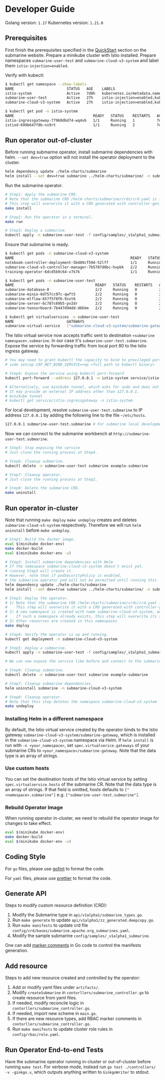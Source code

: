 <!--
  Licensed to the Apache Software Foundation (ASF) under one or more
  contributor license agreements.  See the NOTICE file distributed with
  this work for additional information regarding copyright ownership.
  The ASF licenses this file to You under the Apache License, Version 2.0
  (the "License"); you may not use this file except in compliance with
  the License.  You may obtain a copy of the License at

     http://www.apache.org/licenses/LICENSE-2.0

  Unless required by applicable law or agreed to in writing, software
  distributed under the License is distributed on an "AS IS" BASIS,
  WITHOUT WARRANTIES OR CONDITIONS OF ANY KIND, either express or implied.
  See the License for the specific language governing permissions and
  limitations under the License.
-->

# Developer Guide

Golang version: `1.17`
Kubernetes version: `1.21.0`

## Prerequisites

First finish the prerequisites specified in the [QuickStart](https://submarine.apache.org/docs/next/gettingStarted/quickstart) section on the submarine website. Prepare a minikube cluster with Istio installed. Prepare namespaces `submarine-user-test` and `submarine-cloud-v3-system` and label them `istio-injection=enabled`.

Verify with kubectl:

```bash
$ kubectl get namespace --show-labels
NAME                        STATUS   AGE    LABELS
istio-system                Active   7d8h   kubernetes.io/metadata.name=istio-system
submarine-user-test         Active   27h    istio-injection=enabled,kubernetes.io/metadata.name=submarine-user-test
submarine-cloud-v3-system   Active   27h    istio-injection=enabled,kubernetes.io/metadata.name=submarine-submarine-cloud-v3-system

$ kubectl get pod -n istio-system
NAME                                    READY   STATUS    RESTARTS   AGE
istio-ingressgateway-77968dbd74-wq4vb   1/1     Running   1          7d4h
istiod-699b647f8b-nx9rt                 1/1     Running   2          7d4h
```

## Run operator out-of-cluster

Before running submarine operator, install submarine dependencies with helm. `--set dev=true` option will not install the operator deployment to the cluster.

```bash
helm dependency update ./helm-charts/submarine
helm install --set dev=true submarine ../helm-charts/submarine/ -n submarine-cloud-v3-system
```

Run the submarine operator.

```bash
# Step1: Apply the submarine CRD.
# Note that the submarine CRD /helm-charts/submarine/crds/crd.yaml is for submarine-cloud-v2.
# This step will overwrite it with a CRD generated with controller-gen.
make install

# Step2: Run the operator in a terminal.
make run

# Step3: Deploy a submarine.
kubectl apply -n submarine-user-test -f config/samples/_v1alpha1_submarine.yaml
```

Ensure that submarine is ready.

```bash
$ kubectl get pods -n submarine-cloud-v3-system
NAME                                                     READY   STATUS    RESTARTS   AGE
notebook-controller-deployment-5b489cf59d-52lff          1/1     Running   2          22h
submarine-cloud-v3-controller-manager-7b5787d8bc-hvpbk   2/2     Running   5          22h
training-operator-6dcd5b9c64-v7k7k                       1/1     Running   1          22h

$ kubectl get pods -n submarine-user-test
NAME                                     READY   STATUS    RESTARTS   AGE
submarine-database-0                     2/2     Running   0          24m
submarine-minio-6d757cc97c-qwft5         2/2     Running   0          24m
submarine-mlflow-657f5f8f6-9zxt6         2/2     Running   0          24m
submarine-server-6c787c69b5-pv2dr        2/2     Running   0          24m
submarine-tensorboard-7b447d94dd-d6kkm   2/2     Running   0          24m

$ kubectl get virtualservices -n submarine-user-test
NAME                        GATEWAYS                                          HOSTS                               AGE
submarine-virtual-service   ["submarine-cloud-v3-system/submarine-gateway"]   ["submarine-user-test.submarine"]   24m
```

The Istio virtual service now accepts traffic sent to destination `<submarine namespace>.submarine`. In our case it's `submarine-user-test.submarine`. Expose the service by forwarding traffic from local port 80 to the Istio ingress gateway.

```bash
# You may need to grant kubectl the capacity to bind to previleged ports without root.
# sudo setcap CAP_NET_BIND_SERVICE=+ep <full path to kubectl binary>

# Step4: Expose the service using kubectl port-forward
kubectl port-forward --address 127.0.0.1 -n istio-system service/istio-ingressgateway 80:80

# Alternatively, use minikube tunnel, which asks for sudo and does not require setcap.
# It may provide an external IP address other than 127.0.0.1.
# minikube tunnel
# kubectl get service/istio-ingressgateway -n istio-system
```

For local development, resolve `submarine-user-test.submarine` to IP address `127.0.0.1` by adding the following line to the file `~/etc/hosts`.

```bash
127.0.0.1 submarine-user-test.submarine # For submarine local development
```

Now we can connect to the submarine workbench at `http://submarine-user-test.submarine`.


```bash
# Step5: Stop exposing the service
# Just close the running process at Step4.

# Step6: Cleanup submarine.
kubectl delete -n submarine-user-test submarine example-submarine

# Step7: Cleanup operator.
# Just close the running process at Step2.

# Step8: Delete the submarine CRD.
make uninstall
```

## Run operator in-cluster

Note that running `make deploy` `make undeploy` creates and deletes `submarine-cloud-v3-system` respectively. Therefore we will run `helm uninstall` before `make undeploy`.

```bash
# Step1: Build the docker image.
eval $(minikube docker-env)
make docker-build
eval $(minikube docker-env -u)

# Step2: Install submarine dependencies with Helm
# If the namespace submarine-cloud-v3-system doesn't exist yet,
# running Step3 will create it.
# However, note that if podSecurityPolicy is enabled,
# the submarine operator pod will not be permitted until running this
helm dependency update ./helm-charts/submarine
helm install --set dev=true submarine ../helm-charts/submarine/ -n submarine-cloud-v3-system

# Step3: Deploy the operator.
# 1) Note that the submarine CRD /helm-charts/submarine/crds/crd.yaml is for submarine-cloud-v2.
#    This step will overwrite it with a CRD generated with controller-gen.
# 2) A new namespace is created with name submarine-cloud-v3-system, and will be used for the deployment.
#    If such a namespace already exists, this step will overwrite its spec.
# 3) Other resources are created in this namespaces
make deploy

# Step4: Verify the operator is up and running.
kubectl get deployment -n submarine-cloud-v3-system

# Step5: Deploy a submarine.
kubectl apply -n submarine-user-test -f config/samples/_v1alpha1_submarine.yaml

# We can now expose the service like before and connect to the submarine workbench

# Step6: Cleanup submarine.
kubectl delete -n submarine-user-test submarine example-submarine

# Step7: Cleanup submarine dependencies.
helm uninstall submarine -n submarine-cloud-v3-system

# Step8: Cleanup operator.
# Note that this step deletes the namespace submarine-cloud-v3-system
make undeploy
```

### Installing Helm in a different namespace

By default, the Istio virtual service created by the operator binds to the Istio gateway `submarine-cloud-v3-system/submarine-gateway`, which is installed in the `submarine-cloud-v3-system` namespace via Helm. If `helm install` is run with `-n <your_namespace>`, set `spec.virtualserice.gateways` of your submarine CRs to `<your_namespace>/submarine-gateway`. Note that the data type is an array of strings.

### Use custom hosts

You can set the desitination hosts of the Istio virtual service by setting `spec.virtualservice.hosts` of the submarine CR. Note that the data type is an array of strings. If that field is omitted, hosts defaults to `["<namespace>.submarine"]` e.g. `["submarine-user-test.submarine"]`.

### Rebuild Operator Image

When running operator in-cluster, we need to rebuild the operator image for changes to take effect.

```bash
eval $(minikube docker-env)
make docker-build
eval $(minikube docker-env -u)
```

## Coding Style

For `go` files, please use [gofmt](https://golang.org/pkg/cmd/gofmt/) to format the code.

For `yaml` files, please use [prettier](https://prettier.io/) to format the code.

## Generate API

Steps to modify custom resource definition (CRD):
1. Modify the Submarine type in `api/v1alpha1/submarine_types.go`.
2. Run `make generate` to update `api/v1alpha1/zz_generated.deepcopy.go`.
3. Run `make manifests` to update crd file `config/crd/bases/submarine.apache.org_submarines.yaml`.
4. Modify the sample submarine `config/samples/_v1alpha1_submarine`.

One can add [marker comments](https://book.kubebuilder.io/reference/markers.html) in Go code to control the manifests generation.

## Add resource

Steps to add new resource created and controlled by the operator:
1. Add or modify yaml files under `artifacts/`.
2. Modify `createSubmarine` in `contorllers/submarine_controller.go` to create resource from yaml files.
3. If needed, modify reconcile logic in `contorllers/submarine_controller.go`.
4. If needed, import new scheme in `main.go`.
5. If there are new resource types, add RBAC marker comments in `contorllers/submarine_controller.go`.
6. Run `make manifests` to update cluster role rules in `config/rbac/role.yaml`.

## Run Operator End-to-end Tests

Have the submarine operator running in-cluster or out-of-cluster before running `make test`. For verbose mode, instead run `go test ./controllers/ -v -ginkgo.v`, which outputs anything written to `GinkgoWriter` to stdout.
